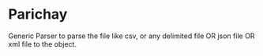 # Parichay
Generic Parser to parse the file like csv, or any delimited file OR json file OR xml file to the object.
